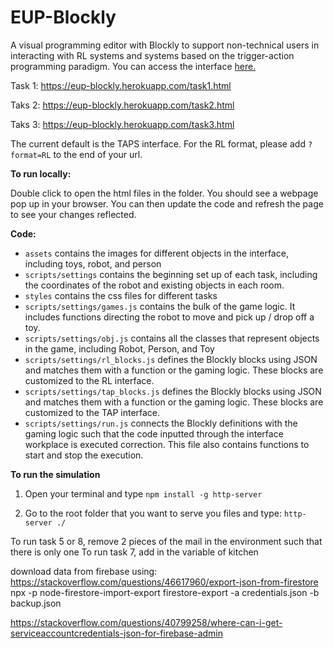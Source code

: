 # EUP-Blockly

A visual programming editor with Blockly to support
non-technical users in interacting with RL systems and systems based on the trigger-action programming paradigm. You can access the interface [here.](https://eup-blockly.herokuapp.com/task1.html)

Task 1: https://eup-blockly.herokuapp.com/task1.html

Taks 2: https://eup-blockly.herokuapp.com/task2.html

Taks 3: https://eup-blockly.herokuapp.com/task3.html

The current default is the TAPS interface. For the RL format, please add `?format=RL` to the end of your url.

**To run locally:**

Double click to open the html files in the folder. You should see a webpage pop up in your browser. You can then update the code and refresh the page to see your changes reflected.

**Code:**

- `assets` contains the images for different objects in the interface, including toys, robot, and person
- `scripts/settings` contains the beginning set up of each task, including the coordinates of the robot and existing objects in each room.
- `styles` contains the css files for different tasks
- `scripts/settings/games.js` contains the bulk of the game logic. It includes functions directing the robot to move and pick up / drop off a toy.
- `scripts/settings/obj.js` contains all the classes that represent objects in the game, including Robot, Person, and Toy
- `scripts/settings/rl_blocks.js` defines the Blockly blocks using JSON and matches them with a function or the gaming logic. These blocks are customized to the RL interface.
- `scripts/settings/tap_blocks.js` defines the Blockly blocks using JSON and matches them with a function or the gaming logic. These blocks are customized to the TAP interface.
- `scripts/settings/run.js` connects the Blockly definitions with the gaming logic such that the code inputted through the interface workplace is executed correction. This file also contains functions to start and stop the execution.

**To run the simulation**

1. Open your terminal and type `npm install -g http-server`

2. Go to the root folder that you want to serve you files and type: `http-server ./`

To run task 5 or 8, remove 2 pieces of the mail in the environment such that there is only one
To run task 7, add in the variable of kitchen

download data from firebase using: https://stackoverflow.com/questions/46617960/export-json-from-firestore
npx -p node-firestore-import-export firestore-export -a credentials.json -b backup.json

https://stackoverflow.com/questions/40799258/where-can-i-get-serviceaccountcredentials-json-for-firebase-admin
